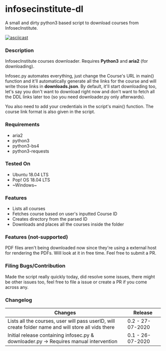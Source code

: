 # infosecinstitute-dl

A small and dirty python3 based script to download courses from InfosecInstitute.

[![asciicast](https://asciinema.org/a/349868.svg)](https://asciinema.org/a/349868)

### Description

InfosecInstitute courses downloader. Requires **Python3** and **aria2** (for downloading).

Infosec.py automates everything, just change the Course's URL in main() function and it'll automatically generate all the links for the course and will write those links in **downloads.json**. By default, it'll start downloading too, let's say you don't want to download right now and don't want to fetch all the DDL links later too (so you need downloader.py only afterwards).

You also need to add your credentials in the script's main() function. The course link format is also given in the script. 

### Requirements
- aria2
- python3
- python3-bs4
- python3-requests

### Tested On
- Ubuntu 18.04 LTS
- Pop! OS 18.04 LTS
- ~Windows~

### Features
- Lists all courses
- Fetches course based on user's inputted Course ID
- Creates directory from the parsed ID
- Downloads and places all the courses inside the folder

### Features (not-supported)
PDF files aren't being downloaded now since they're using a external host for rendering the PDFs. Will look at it in free time. Feel free to submit a PR. 

### Filing Bugs/Contribution
Made the script really quickly today, did resolve some issues, there might be other issues too, feel free to file a issue or create a PR if you come across any. 

### Changelog
| Changes                                                                                                   | Release                                             |
| --------------------------------------------------------------------------------------------------------- | --------------------------------------------------- |
| Lists all the courses, user will pass userID, will create folder name and will store all vids there       | 0.2 - 27-07-2020                                    |
| Initial release containing infosec.py & downloader.py -> Requires manual intervention                     | 0.1 - 26-07-2020                                    |
